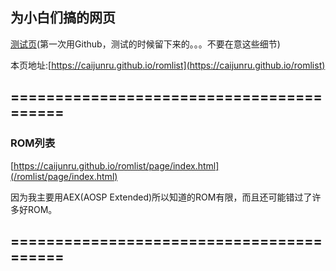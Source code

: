 ## 为小白们搞的网页

[测试页](/romlist/demo.html)(第一次用Github，测试的时候留下来的。。。不要在意这些细节)

本页地址:[https://caijunru.github.io/romlist](https://caijunru.github.io/romlist)

## =========================================

### ROM列表 

[https://caijunru.github.io/romlist/page/index.html](/romlist/page/index.html)

因为我主要用AEX(AOSP Extended)所以知道的ROM有限，而且还可能错过了许多好ROM。

## =========================================
